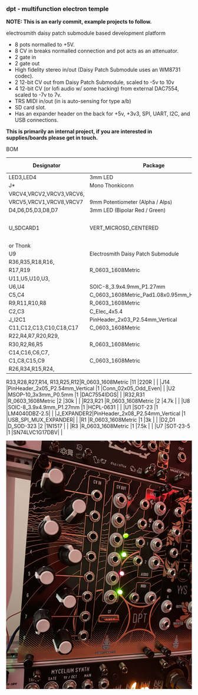 ### dpt - multifunction electron temple

**NOTE: This is an early commit, example projects to follow.**

electrosmith daisy patch submodule based development platform

* 8 pots normalled to +5V.
* 8 CV in breaks normalled connection and pot acts as an attenuator.
* 2 gate in
* 2 gate out
* High fidelity stereo in/out (Daisy Patch Submodule uses an WM8731 codec).
* 2 12-bit CV out from Daisy Patch Submodule, scaled to -5v to 10v
* 4 12-bit CV (or lofi audio w/ some hacking) from external DAC7554, scaled to -7v to 7v.
* TRS MIDI in/out (in is auto-sensing for type a/b)
* SD card slot.
* Has an expander header on the back for +5v, +3v3, SPI, UART, I2C, and USB connections.

**This is primarily an internal project,  if you are interested in supplies/boards please get in touch.**

BOM

|Designator|Package                                                                                                                                                                                                                 |Quantity                                   |Designation|Supplier and ref      |
|----------|------------------------------------------------------------------------------------------------------------------------------------------------------------------------------------------------------------------------|-------------------------------------------|-----------|----------------------|
|LED3,LED4 |3mm LED                                                                                                                                                                                                                 |2                                          |LED_3MM_RED|                      |
|J*|Mono Thonkiconn                                                                                                                                                                                                         |24                                         |fuzzySI_thonkiconn|                      |
|VRCV4,VRCV2,VRCV3,VRCV6,
VRCV5,VRCV1,VRCV8,VRCV7|9mm Potentiometer (Alpha / Alps)                                                                                                                                                                                        |8                                          |10K        |                      |
|D4,D6,D5,D3,D8,D7|3mm LED (Bipolar Red / Green)                                                                                                                                                                                           |6                                          |LED_Dual_Bidirectional|Tayda                 |
|U_SDCARD1 |VERT_MICROSD_CENTERED                                                                                                                                                                                                   |1                                          |MICRO_SD_CARDCENTERED| Mouser 945-PJS008U-3000-0
or Thonk |
|U9        |Electrosmith Daisy Patch Submodule                                                                                                                                                                                      |1                                          |ES_DAISY_PATCH_SM_REV1|                      |
|R36,R35,R18,R16,
R17,R19|R_0603_1608Metric                                                                                                                                                                                                       |6                                          |1k         |                      |
|U11,U5,U10,U3,
U6,U4|SOIC-8_3.9x4.9mm_P1.27mm                                                                                                                                                                                                |6                                          |TL072      |                      |
|C5,C4     |C_0603_1608Metric_Pad1.08x0.95mm_HandSolder                                                                                                                                                                             |2                                          |100n       |                      |
|R9,R11,R10,R8|R_0603_1608Metric                                                                                                                                                                                                       |4                                          |56k        |                      |
|C2,C3     |C_Elec_4x5.4                                                                                                                                                                                                            |2                                          |47u        |                      |
|J_I2C1    |PinHeader_2x03_P2.54mm_Vertical                                                                                                                                                                                         |1                                          |Conn_02x03_Odd_Even|                      |
|C11,C12,C13,C10,C18,C17|C_0603_1608Metric                                                                                                                                                                                                       |6                                          |1n         |                      |
|R22,R4,R7,R20,R29,
R30,R2,R6,R5|R_0603_1608Metric                                                                                                                                                                                                       |9                                          |10k        |                      |
|C14,C16,C6,C7,
C1,C8,C15,C9|C_0603_1608Metric                                                                                                                                                                                                       |8                                          |100n       |                      |
|R26,R34,R15,R24,
R33,R28,R27,R14,
R13,R25,R12|R_0603_1608Metric                                                                                                                                                                                                       |11                                         |220R       |                      |
|J14       |PinHeader_2x05_P2.54mm_Vertical                                                                                                                                                                                         |1                                          |Conn_02x05_Odd_Even|                      |
|U2        |MSOP-10_3x3mm_P0.5mm                                                                                                                                                                                                    |1                                          |DAC7554IDGS|                      |
|R32,R31   |R_0603_1608Metric                                                                                                                                                                                                       |2                                          |30k        |                      |
|R23,R21   |R_0603_1608Metric                                                                                                                                                                                                       |2                                          |4.7k       |                      |
|U8        |SOIC-8_3.9x4.9mm_P1.27mm                                                                                                                                                                                                |1                                          |HCPL-0631  |                      |
|U1        |SOT-23                                                                                                                                                                                                                  |1                                          |LM4040DBZ-2.5|                      |
|J_EXPANDER2|PinHeader_2x08_P2.54mm_Vertical                                                                                                                                                                                         |1                                          |USB_SPI_MUX_EXPANDER|                      |
|R1        |R_0603_1608Metric                                                                                                                                                                                                       |1                                          |3k         |                      |
|D2,D1     |D_SOD-323                                                                                                                                                                                                               |2                                          |1N1517     |                      |
|R3        |R_0603_1608Metric                                                                                                                                                                                                       |1                                          |7.5k       |                      |
|U7        |SOT-23-5                                                                                                                                                                                                                |1                                          |SN74LVC1G17DBV|                      |


![dpt](dpt.jpg)
